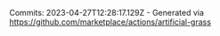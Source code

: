 Commits: 2023-04-27T12:28:17.129Z - Generated via https://github.com/marketplace/actions/artificial-grass
<br>
